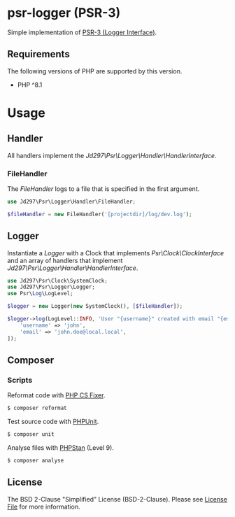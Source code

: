 # psr-logger (PSR-3)

Simple implementation of [PSR-3 (Logger Interface)](https://www.php-fig.org/psr/psr-3/).

## Requirements

The following versions of PHP are supported by this version.

* PHP ^8.1

# Usage

## Handler

All handlers implement the _Jd297\Psr\Logger\Handler\HandlerInterface_.

### FileHandler

The _FileHandler_ logs to a file that is specified in the first argument.

```php
use Jd297\Psr\Logger\Handler\FileHandler;

$fileHandler = new FileHandler('[projectdir]/log/dev.log');
```

## Logger

Instantiate a _Logger_ with a Clock that implements _Psr\Clock\ClockInterface_ and an array of handlers that implement _Jd297\Psr\Logger\Handler\HandlerInterface_.

```php
use Jd297\Psr\Clock\SystemClock;
use Jd297\Psr\Logger\Logger;
use Psr\Log\LogLevel;

$logger = new Logger(new SystemClock(), [$fileHandler]);

$logger->log(LogLevel::INFO, 'User "{username}" created with email "{email}".', [
    'username' => 'john',
    'email' => 'john.doe@local.local',
]);
```

## Composer

### Scripts

Reformat code with [PHP CS Fixer](https://github.com/PHP-CS-Fixer/PHP-CS-Fixer).
``` bash
$ composer reformat
```

Test source code with [PHPUnit](https://github.com/sebastianbergmann/phpunit).
``` bash
$ composer unit
```

Analyse files with [PHPStan](https://github.com/phpstan/phpstan) (Level 9).
``` bash
$ composer analyse
```

## License

The BSD 2-Clause "Simplified" License (BSD-2-Clause). Please see [License File](https://github.com/jd297/psr-logger/blob/master/LICENSE) for more information.
